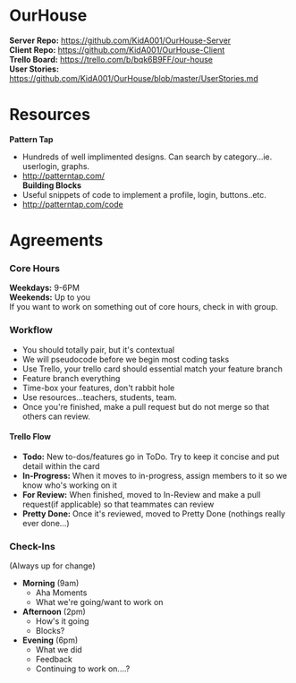 # OurHouse
**Server Repo:** https://github.com/KidA001/OurHouse-Server <br>
**Client Repo:** https://github.com/KidA001/OurHouse-Client <br>
**Trello Board:** https://trello.com/b/bqk6B9FF/our-house <br>
**User Stories:** https://github.com/KidA001/OurHouse/blob/master/UserStories.md

# Resources
**Pattern Tap** 
- Hundreds of well implimented designs. Can search by category...ie. userlogin, graphs. 
- http://patterntap.com/ <br>
**Building Blocks** 
- Useful snippets of code to implement a profile, login, buttons..etc. 
- http://patterntap.com/code


# Agreements
### Core Hours
**Weekdays:** 9-6PM <br>
**Weekends:** Up to you<br>
If you want to work on something out of core hours, check in with group.

### Workflow
* You should totally pair, but it's contextual
* We will pseudocode before we begin most coding tasks
* Use Trello, your trello card should essential match your feature branch
* Feature branch everything
* Time-box your features, don't rabbit hole
* Use resources...teachers, students, team.
* Once you're finished, make a pull request but do not merge so that others can review.

#### Trello Flow
* **Todo:** New to-dos/features go in ToDo. Try to keep it concise and put detail within the card
* **In-Progress:** When it moves to in-progress, assign members to it so we know who's working on it
* **For Review:** When finished, moved to In-Review and make a pull request(if applicable) so that teammates can review
* **Pretty Done:** Once it's reviewed, moved to Pretty Done (nothings really ever done...)

### Check-Ins
(Always up for change)
* **Morning** (9am)
  * Aha Moments
  * What we're going/want to work on
* **Afternoon** (2pm)
  * How's it going
  * Blocks?
* **Evening** (6pm)
  * What we did
  * Feedback
  * Continuing to work on....?



